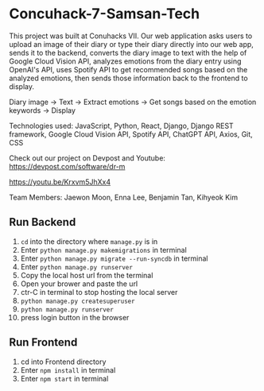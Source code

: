 # Concuhack-7-Samsan-Tech

This project was built at Conuhacks VII. Our web application asks users to upload an image of their diary or type their diary directly into our web app, sends it to the backend, converts the diary image to text with the help of Google Cloud Vision API, analyzes emotions from the diary entry using OpenAI's API, uses Spotify API to get recommended songs based on the analyzed emotions, then sends those information back to the frontend to display.

Diary image -> Text -> Extract emotions -> Get songs based on the emotion keywords -> Display

Technologies used: JavaScript, Python, React, Django, Django REST framework, Google Cloud Vision API, Spotify API, ChatGPT API, Axios, Git, CSS

Check out our project on Devpost and Youtube:
https://devpost.com/software/dr-m

https://youtu.be/Krxvm5JhXx4

Team Members: Jaewon Moon, Enna Lee, Benjamin Tan, Kihyeok Kim

## Run Backend ##

1. `cd` into the directory where `manage.py` is in
2. Enter `python manage.py makemigrations` in terminal
3. Enter `python manage.py migrate --run-syncdb` in terminal
4. Enter `python manage.py runserver`
5. Copy the local host url from the terminal
5. Open your brower and paste the url
6. ctr-C in terminal to stop hosting the local server
7. `python manage.py createsuperuser`
8. `python manage.py runserver`
9. press login button in the browser

## Run Frontend ##

1. cd into Frontend directory
2. Enter `npm install` in terminal
3. Enter `npm start` in terminal

